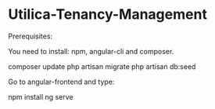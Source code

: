 # Utilica-Tenancy-Management

Prerequisites:

You need to install: npm, angular-cli and composer.

composer update
php artisan migrate
php artisan db:seed

Go to angular-frontend and type:

npm install
ng serve
